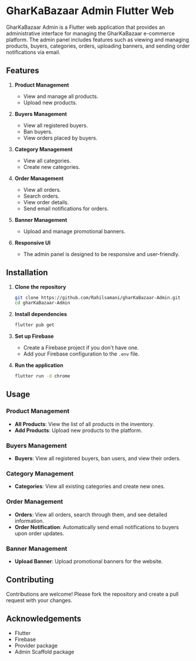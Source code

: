 # GharKaBazaar Admin Flutter Web

GharKaBazaar Admin is a Flutter web application that provides an administrative interface for managing the GharKaBazaar e-commerce platform. The admin panel includes features such as viewing and managing products, buyers, categories, orders, uploading banners, and sending order notifications via email.

## Features

1. **Product Management**

   - View and manage all products.
   - Upload new products.

2. **Buyers Management**

   - View all registered buyers.
   - Ban buyers.
   - View orders placed by buyers.

3. **Category Management**

   - View all categories.
   - Create new categories.

4. **Order Management**

   - View all orders.
   - Search orders.
   - View order details.
   - Send email notifications for orders.

5. **Banner Management**

   - Upload and manage promotional banners.

6. **Responsive UI**
   - The admin panel is designed to be responsive and user-friendly.

## Installation

1. **Clone the repository**

   ```sh
   git clone https://github.com/Rahilsamani/gharKaBazaar-Admin.git
   cd gharKaBazaar-Admin
   ```

2. **Install dependencies**

   ```sh
   flutter pub get
   ```

3. **Set up Firebase**

   - Create a Firebase project if you don't have one.
   - Add your Firebase configuration to the `.env` file.

4. **Run the application**

   ```sh
   flutter run -d chrome
   ```

## Usage

### Product Management

- **All Products**: View the list of all products in the inventory.
- **Add Products**: Upload new products to the platform.

### Buyers Management

- **Buyers**: View all registered buyers, ban users, and view their orders.

### Category Management

- **Categories**: View all existing categories and create new ones.

### Order Management

- **Orders**: View all orders, search through them, and see detailed information.
- **Order Notification**: Automatically send email notifications to buyers upon order updates.

### Banner Management

- **Upload Banner**: Upload promotional banners for the website.

## Contributing

Contributions are welcome! Please fork the repository and create a pull request with your changes.

## Acknowledgements

- Flutter
- Firebase
- Provider package
- Admin Scaffold package


